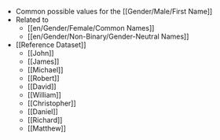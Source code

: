 - Common possible values for the [[Gender/Male/First Name]]
- Related to
	- [[en/Gender/Female/Common Names]]
	- [[en/Gender/Non-Binary/Gender-Neutral Names]]
- [[Reference Dataset]]
	- [[John]]
	- [[James]]
	- [[Michael]]
	- [[Robert]]
	- [[David]]
	- [[William]]
	- [[Christopher]]
	- [[Daniel]]
	- [[Richard]]
	- [[Matthew]]
